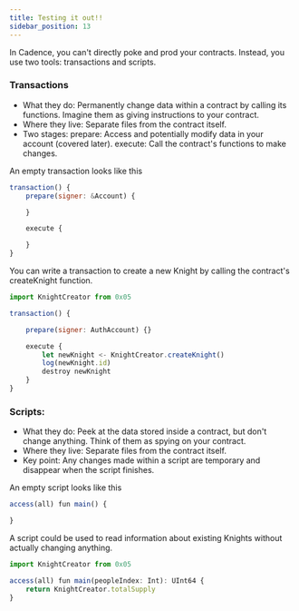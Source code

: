 ```yaml
---
title: Testing it out!!
sidebar_position: 13
---
```


In Cadence, you can't directly poke and prod your contracts. Instead, you use two tools: transactions and scripts.

### Transactions

- What they do: Permanently change data within a contract by calling its functions. Imagine them as giving instructions to your contract.
- Where they live: Separate files from the contract itself.
- Two stages:
  prepare: Access and potentially modify data in your account (covered later).
  execute: Call the contract's functions to make changes.

An empty transaction looks like this

```jsx
transaction() {
    prepare(signer: &Account) {

    }

    execute {

    }
}
```

You can write a transaction to create a new Knight by calling the contract's createKnight function.

```jsx
import KnightCreator from 0x05

transaction() {

    prepare(signer: AuthAccount) {}

    execute {
        let newKnight <- KnightCreator.createKnight()
        log(newKnight.id)
        destroy newKnight
    }
}

```

### Scripts:

- What they do: Peek at the data stored inside a contract, but don't change anything. Think of them as spying on your contract.
- Where they live: Separate files from the contract itself.
- Key point: Any changes made within a script are temporary and disappear when the script finishes.

An empty script looks like this

```jsx
access(all) fun main() {

}
```

A script could be used to read information about existing Knights without actually changing anything.

```jsx
import KnightCreator from 0x05

access(all) fun main(peopleIndex: Int): UInt64 {
    return KnightCreator.totalSupply
}
```

